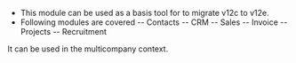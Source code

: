 - This module can be used as a basis tool for to migrate v12c to v12e.
- Following modules are covered
-- Contacts
-- CRM
-- Sales
-- Invoice
-- Projects
-- Recruitment

It can be used in the multicompany context.